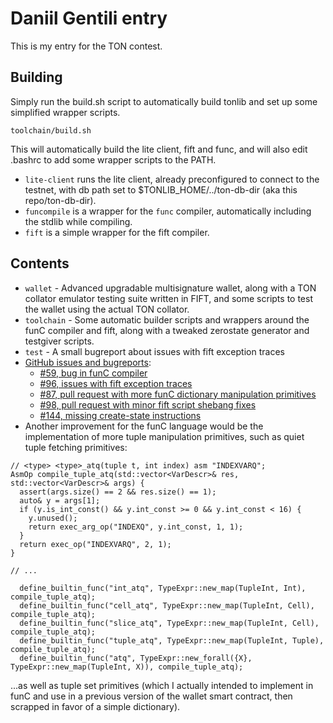 # Daniil Gentili entry

This is my entry for the TON contest.

## Building

Simply run the build.sh script to automatically build tonlib and set up some simplified wrapper scripts.

```
toolchain/build.sh
```

This will automatically build the lite client, fift and func, and will also edit .bashrc to add some wrapper scripts to the PATH.

* `lite-client` runs the lite client, already preconfigured to connect to the testnet, with db path set to $TONLIB_HOME/../ton-db-dir (aka this repo/ton-db-dir).
* `funcompile` is a wrapper for the `func` compiler, automatically including the stdlib while compiling.
* `fift` is a simple wrapper for the fift compiler.

## Contents

* `wallet` - Advanced upgradable multisignature wallet, along with a TON collator emulator testing suite written in FIFT, and some scripts to test the wallet using the actual TON collator.
* `toolchain` - Some automatic builder scripts and wrappers around the funC compiler and fift, along with a tweaked zerostate generator and testgiver scripts.
* `test` - A small bugreport about issues with fift exception traces
* [GitHub issues and bugreports](https://github.com/ton-blockchain/ton/issues?utf8=%E2%9C%93&q=author%3Adanog+):
  * [#59, bug in funC compiler](https://github.com/ton-blockchain/ton/issues/59)
  * [#96, issues with fift exception traces](https://github.com/ton-blockchain/ton/issues/96)
  * [#87, pull request with more funC dictionary manipulation primitives](https://github.com/ton-blockchain/ton/pull/87)
  * [#98, pull request with minor fift script shebang fixes](https://github.com/ton-blockchain/ton/pull/98)
  * [#144, missing create-state instructions](https://github.com/ton-blockchain/ton/issues/144)
* Another improvement for the funC language would be the implementation of more tuple manipulation primitives, such as quiet tuple fetching primitives:
```
// <type> <type>_atq(tuple t, int index) asm "INDEXVARQ";
AsmOp compile_tuple_atq(std::vector<VarDescr>& res, std::vector<VarDescr>& args) {
  assert(args.size() == 2 && res.size() == 1);
  auto& y = args[1];
  if (y.is_int_const() && y.int_const >= 0 && y.int_const < 16) {
    y.unused();
    return exec_arg_op("INDEXQ", y.int_const, 1, 1);
  }
  return exec_op("INDEXVARQ", 2, 1);
}

// ...

  define_builtin_func("int_atq", TypeExpr::new_map(TupleInt, Int), compile_tuple_atq);
  define_builtin_func("cell_atq", TypeExpr::new_map(TupleInt, Cell), compile_tuple_atq);
  define_builtin_func("slice_atq", TypeExpr::new_map(TupleInt, Cell), compile_tuple_atq);
  define_builtin_func("tuple_atq", TypeExpr::new_map(TupleInt, Tuple), compile_tuple_atq);
  define_builtin_func("atq", TypeExpr::new_forall({X}, TypeExpr::new_map(TupleInt, X)), compile_tuple_atq);
```

...as well as tuple set primitives (which I actually intended to implement in funC and use in a previous version of the wallet smart contract, then scrapped in favor of a simple dictionary).
